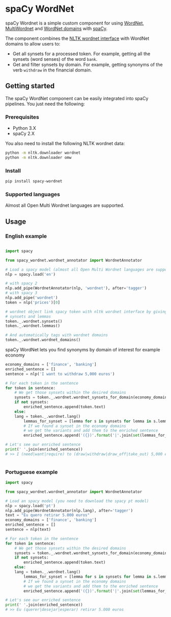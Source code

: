 # spaCy WordNet

spaCy Wordnet is a simple custom component for using [WordNet](https://wordnet.princeton.edu/), [MultiWordnet](http://multiwordnet.fbk.eu/english/home.php) and [WordNet domains](http://wndomains.fbk.eu/) with [spaCy](http://spacy.io).

The component combines the [NLTK wordnet interface](http://www.nltk.org/howto/wordnet.html) with WordNet domains to allow users to:

* Get all synsets for a processed token. For example, getting all the synsets (word senses) of the word ``bank``.
* Get and filter synsets by domain. For example, getting synonyms of the verb ``withdraw`` in the financial domain.

 
## Getting started
The spaCy WordNet component can be easily integrated into spaCy pipelines. You just need the following:
### Prerequisites

* Python 3.X
* spaCy 2.X

You also need to install the following NLTK wordnet data:

````bash
python -m nltk.downloader wordnet
python -m nltk.downloader omw
````
### Install

````bash
pip install spacy-wordnet
````


### Supported languages
Almost all Open Multi Wordnet languages are supported.

## Usage


### English example

````python

import spacy

from spacy_wordnet.wordnet_annotator import WordnetAnnotator 

# Load a spacy model (almost all Open Multi Wordnet languages are supported)
nlp = spacy.load('en')

# with spacy 2
nlp.add_pipe(WordnetAnnotator(nlp, 'wordnet'), after='tagger')
# with spacy 3
nlp.add_pipe('wordnet')
token = nlp('prices')[0]

# wordnet object link spacy token with nltk wordnet interface by giving acces to
# synsets and lemmas 
token._.wordnet.synsets()
token._.wordnet.lemmas()

# And automatically tags with wordnet domains
token._.wordnet.wordnet_domains()
````

spaCy WordNet lets you find synonyms by domain of interest for example economy
````python
economy_domains = ['finance', 'banking']
enriched_sentence = []
sentence = nlp('I want to withdraw 5,000 euros')

# For each token in the sentence
for token in sentence:
    # We get those synsets within the desired domains
    synsets = token._.wordnet.wordnet_synsets_for_domain(economy_domains)
    if not synsets:
        enriched_sentence.append(token.text)
    else:
	lang = token._.wordnet.lang()
        lemmas_for_synset = [lemma for s in synsets for lemma in s.lemma_names(lang)]
        # If we found a synset in the economy domains
        # we get the variants and add them to the enriched sentence
        enriched_sentence.append('({})'.format('|'.join(set(lemmas_for_synset))))

# Let's see our enriched sentence
print(' '.join(enriched_sentence))
# >> I (need|want|require) to (draw|withdraw|draw_off|take_out) 5,000 euros
    
````

### Portuguese example

```python
import spacy

from spacy_wordnet.wordnet_annotator import WordnetAnnotator 

# Load an spacy model (you need to download the spacy pt model) 
nlp = spacy.load('pt')
nlp.add_pipe(WordnetAnnotator(nlp.lang), after='tagger')
text = "Eu quero retirar 5.000 euros"
economy_domains = ['finance', 'banking']
enriched_sentence = []
sentence = nlp(text)

# For each token in the sentence
for token in sentence:
    # We get those synsets within the desired domains
    synsets = token._.wordnet.wordnet_synsets_for_domain(economy_domains)
    if not synsets:
        enriched_sentence.append(token.text)
    else:
	lang = token._.wordnet.lang()
        lemmas_for_synset = [lemma for s in synsets for lemma in s.lemma_names(lang)]
        # If we found a synset in the economy domains
        # we get the variants and add them to the enriched sentence
        enriched_sentence.append('({})'.format('|'.join(set(lemmas_for_synset))))

# Let's see our enriched sentence
print(' '.join(enriched_sentence))
# >> Eu (querer|desejar|esperar) retirar 5.000 euros
```


